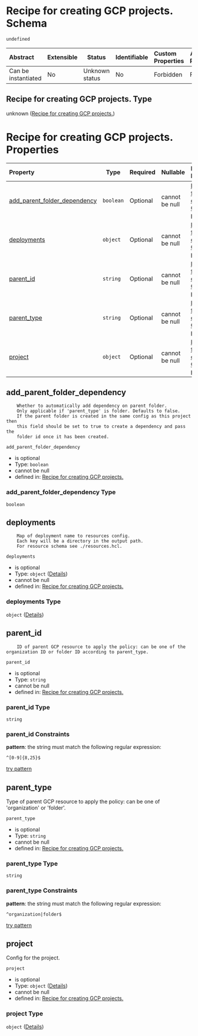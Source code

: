# Recipe for creating GCP projects. Schema

```txt
undefined
```




| Abstract            | Extensible | Status         | Identifiable | Custom Properties | Additional Properties | Access Restrictions | Defined In                                                                                                    |
| :------------------ | ---------- | -------------- | ------------ | :---------------- | --------------------- | ------------------- | ------------------------------------------------------------------------------------------------------------- |
| Can be instantiated | No         | Unknown status | No           | Forbidden         | Forbidden             | none                | [project.schema.json](../../../../../../../../../../tmp/182028425/project.schema.json "open original schema") |

## Recipe for creating GCP projects. Type

unknown ([Recipe for creating GCP projects.](project.md))

# Recipe for creating GCP projects. Properties

| Property                                                      | Type      | Required | Nullable       | Defined by                                                                                                                                   |
| :------------------------------------------------------------ | --------- | -------- | -------------- | :------------------------------------------------------------------------------------------------------------------------------------------- |
| [add_parent_folder_dependency](#add_parent_folder_dependency) | `boolean` | Optional | cannot be null | [Recipe for creating GCP projects.](project-properties-add_parent_folder_dependency.md "undefined#/properties/add_parent_folder_dependency") |
| [deployments](#deployments)                                   | `object`  | Optional | cannot be null | [Recipe for creating GCP projects.](project-properties-deployments.md "undefined#/properties/deployments")                                   |
| [parent_id](#parent_id)                                       | `string`  | Optional | cannot be null | [Recipe for creating GCP projects.](project-properties-parent_id.md "undefined#/properties/parent_id")                                       |
| [parent_type](#parent_type)                                   | `string`  | Optional | cannot be null | [Recipe for creating GCP projects.](project-properties-parent_type.md "undefined#/properties/parent_type")                                   |
| [project](#project)                                           | `object`  | Optional | cannot be null | [Recipe for creating GCP projects.](project-properties-project.md "undefined#/properties/project")                                           |

## add_parent_folder_dependency

        Whether to automatically add dependency on parent folder.
        Only applicable if 'parent_type' is folder. Defaults to false.
        If the parent folder is created in the same config as this project then
        this field should be set to true to create a dependency and pass the
        folder id once it has been created.


`add_parent_folder_dependency`

-   is optional
-   Type: `boolean`
-   cannot be null
-   defined in: [Recipe for creating GCP projects.](project-properties-add_parent_folder_dependency.md "undefined#/properties/add_parent_folder_dependency")

### add_parent_folder_dependency Type

`boolean`

## deployments

        Map of deployment name to resources config.
        Each key will be a directory in the output path.
        For resource schema see ./resources.hcl.


`deployments`

-   is optional
-   Type: `object` ([Details](project-properties-deployments.md))
-   cannot be null
-   defined in: [Recipe for creating GCP projects.](project-properties-deployments.md "undefined#/properties/deployments")

### deployments Type

`object` ([Details](project-properties-deployments.md))

## parent_id

        ID of parent GCP resource to apply the policy: can be one of the organization ID or folder ID according to parent_type.


`parent_id`

-   is optional
-   Type: `string`
-   cannot be null
-   defined in: [Recipe for creating GCP projects.](project-properties-parent_id.md "undefined#/properties/parent_id")

### parent_id Type

`string`

### parent_id Constraints

**pattern**: the string must match the following regular expression: 

```regexp
^[0-9]{8,25}$
```

[try pattern](https://regexr.com/?expression=%5E%5B0-9%5D%7B8%2C25%7D%24 "try regular expression with regexr.com")

## parent_type

Type of parent GCP resource to apply the policy: can be one of 'organization' or 'folder'.


`parent_type`

-   is optional
-   Type: `string`
-   cannot be null
-   defined in: [Recipe for creating GCP projects.](project-properties-parent_type.md "undefined#/properties/parent_type")

### parent_type Type

`string`

### parent_type Constraints

**pattern**: the string must match the following regular expression: 

```regexp
^organization|folder$
```

[try pattern](https://regexr.com/?expression=%5Eorganization%7Cfolder%24 "try regular expression with regexr.com")

## project

Config for the project.


`project`

-   is optional
-   Type: `object` ([Details](project-properties-project.md))
-   cannot be null
-   defined in: [Recipe for creating GCP projects.](project-properties-project.md "undefined#/properties/project")

### project Type

`object` ([Details](project-properties-project.md))
